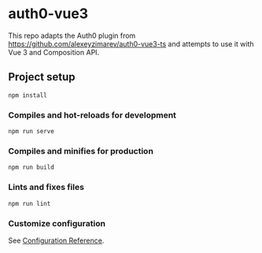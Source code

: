 # auth0-vue3

This repo adapts the Auth0 plugin from https://github.com/alexeyzimarev/auth0-vue3-ts and attempts to use it with Vue 3 and Composition API.

## Project setup

```
npm install
```

### Compiles and hot-reloads for development

```
npm run serve
```

### Compiles and minifies for production

```
npm run build
```

### Lints and fixes files

```
npm run lint
```

### Customize configuration

See [Configuration Reference](https://cli.vuejs.org/config/).
